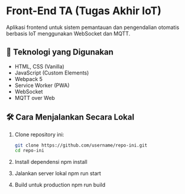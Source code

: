 # Front-End TA (Tugas Akhir IoT)

Aplikasi frontend untuk sistem pemantauan dan pengendalian otomatis berbasis IoT menggunakan WebSocket dan MQTT.

## 🚀 Teknologi yang Digunakan
- HTML, CSS (Vanilla)
- JavaScript (Custom Elements)
- Webpack 5
- Service Worker (PWA)
- WebSocket
- MQTT over Web

## 🛠️ Cara Menjalankan Secara Lokal

1. Clone repository ini:
   ```bash
   git clone https://github.com/username/repo-ini.git
   cd repo-ini

2. Install dependensi
    npm install

3. Jalankan server lokal
    npm run start

4. Build untuk production
    npm run build